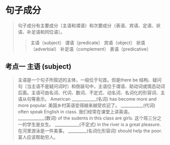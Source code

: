 # 句子成分
> 句子成分有主要成分（主语和谓语）和次要成分（表语、宾语、定语、状语、补足语和同位语）。
>
> > 主语（subject）	谓语（predicate）	宾语（object）	状语（adverbial）			补足语（complement）	表语（predicative）

## 考点一 主语 (subject)
> 主语是一个句子所叙述的主体，一般位于句首。但是there be 结构、疑问句（当主语不是疑问词时）和倒装句中，主语位于谓语、助动词或情态动词后面。主语可由名词、代词、数词、不定式、动名词、名词化的形容词、主语从句等表示。
> American ____________(名词) has become more and more popular.
> 美国乡村英语变得越来越受欢迎了。
> ___________(代词) often speak English in class.
> 我们经常在课堂上讲英语。
> _____________(数词) of the sudents in this class are girls.
> 这个班三分之一的学生是女生。
> ____________(不定式) in the river is a great pleasure.
> 在河里游泳是一件美事。
> _________(名词化形容词) should help the poor.
> 富人应该帮助穷人。